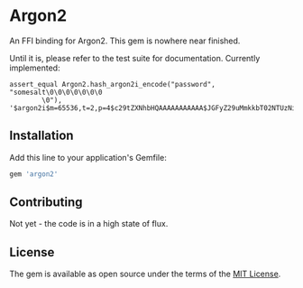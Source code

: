 # Argon2

An FFI binding for Argon2.
This gem is nowhere near finished.

Until it is, please refer to the test suite for documentation. Currently implemented:

    assert_equal Argon2.hash_argon2i_encode("password",  "somesalt\0\0\0\0\0\0\0
            \0"), '$argon2i$m=65536,t=2,p=4$c29tZXNhbHQAAAAAAAAAAA$JGFyZ29uMmkkbT02NTUzNix0PTIscD00JGMyOXRaWE4'


## Installation

Add this line to your application's Gemfile:

```ruby
gem 'argon2'
```


## Contributing

Not yet - the code is in a high state of flux.

## License

The gem is available as open source under the terms of the [MIT License](http://opensource.org/licenses/MIT).

